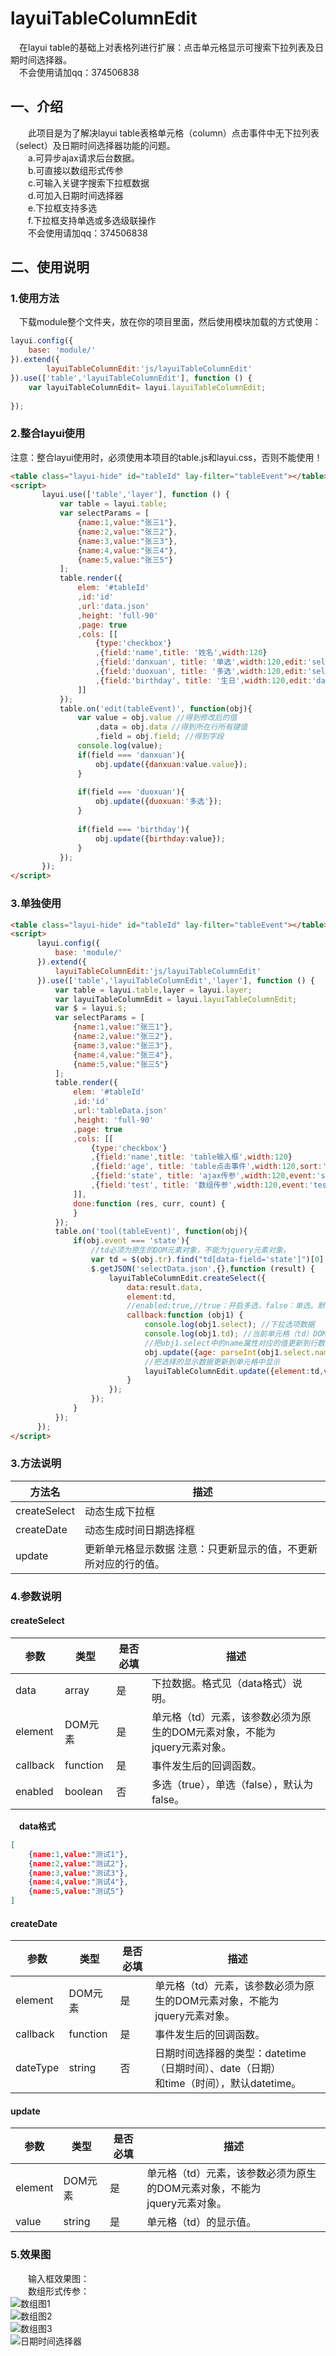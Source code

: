 # layuiTableColumnEdit
&emsp;在layui table的基础上对表格列进行扩展：点击单元格显示可搜索下拉列表及日期时间选择器。
<br/>
&emsp;不会使用请加qq：374506838

## 一、介绍
&emsp;&emsp;此项目是为了解决layui table表格单元格（column）点击事件中无下拉列表（select）及日期时间选择器功能的问题。
<br/>
&emsp;&emsp;a.可异步ajax请求后台数据。
<br/>
&emsp;&emsp;b.可直接以数组形式传参
<br/>
&emsp;&emsp;c.可输入关键字搜索下拉框数据
<br/>
&emsp;&emsp;d.可加入日期时间选择器
<br/>
&emsp;&emsp;e.下拉框支持多选
<br/>
&emsp;&emsp;f.下拉框支持单选或多选级联操作
<br/>
&emsp;&emsp;不会使用请加qq：374506838

## 二、使用说明

### 1.使用方法
&emsp;下载module整个文件夹，放在你的项目里面，然后使用模块加载的方式使用：
```javascript
layui.config({
    base: 'module/'
}).extend({
        layuiTableColumnEdit:'js/layuiTableColumnEdit'
}).use(['table','layuiTableColumnEdit'], function () {
    var layuiTableColumnEdit= layui.layuiTableColumnEdit;
    
});
```

### 2.整合layui使用

注意：整合layui使用时，必须使用本项目的table.js和layui.css，否则不能使用！

```html
<table class="layui-hide" id="tableId" lay-filter="tableEvent"></table>
<script>
       layui.use(['table','layer'], function () {
           var table = layui.table;
           var selectParams = [
               {name:1,value:"张三1"},
               {name:2,value:"张三2"},
               {name:3,value:"张三3"},
               {name:4,value:"张三4"},
               {name:5,value:"张三5"}
           ];
           table.render({
               elem: '#tableId'
               ,id:'id'
               ,url:'data.json'
               ,height: 'full-90'
               ,page: true
               ,cols: [[
                   {type:'checkbox'}
                   ,{field:'name',title: '姓名',width:120}
                   ,{field:'danxuan', title: '单选',width:120,edit:'select',data:selectParams}
                   ,{field:'duoxuan', title: '多选',width:120,edit:'select',data:selectParams,enabled:true} //enabled（单、多选开关） true：多选，false：单选。默认为false
                   ,{field:'birthday', title: '生日',width:120,edit:'date',dateType:'date'}
               ]]
           });
           table.on('edit(tableEvent)', function(obj){
               var value = obj.value //得到修改后的值
                   ,data = obj.data //得到所在行所有键值
                   ,field = obj.field; //得到字段
               console.log(value);
               if(field === 'danxuan'){
                   obj.update({danxuan:value.value});
               }
   
               if(field === 'duoxuan'){
                   obj.update({duoxuan:'多选'});
               }
   
               if(field === 'birthday'){
                   obj.update({birthday:value});
               }
           });
       });
</script>
```
### 3.单独使用

```html
<table class="layui-hide" id="tableId" lay-filter="tableEvent"></table>
<script>
      layui.config({
          base: 'module/'
      }).extend({
          layuiTableColumnEdit:'js/layuiTableColumnEdit'
      }).use(['table','layuiTableColumnEdit','layer'], function () {
          var table = layui.table,layer = layui.layer;
          var layuiTableColumnEdit = layui.layuiTableColumnEdit;
          var $ = layui.$;
          var selectParams = [
              {name:1,value:"张三1"},
              {name:2,value:"张三2"},
              {name:3,value:"张三3"},
              {name:4,value:"张三4"},
              {name:5,value:"张三5"}
          ];
          table.render({
              elem: '#tableId'
              ,id:'id'
              ,url:'tableData.json'
              ,height: 'full-90'
              ,page: true
              ,cols: [[
                  {type:'checkbox'}
                  ,{field:'name',title: 'table输入框',width:120}
                  ,{field:'age', title: 'table点击事件',width:120,sort:'true'}
                  ,{field:'state', title: 'ajax传参',width:120,event:'state'}
                  ,{field:'test', title: '数组传参',width:120,event:'test',sort:'true'}
              ]],
              done:function (res, curr, count) {
              }
          });
          table.on('tool(tableEvent)', function(obj){
              if(obj.event === 'state'){
                  //td必须为原生的DOM元素对象，不能为jquery元素对象。
                  var td = $(obj.tr).find("td[data-field='state']")[0];
                  $.getJSON('selectData.json',{},function (result) {
                      layuiTableColumnEdit.createSelect({
                          data:result.data,
                          element:td,
                          //enabled:true,//true：开启多选，false：单选。默认为false
                          callback:function (obj1) {
                              console.log(obj1.select); //下拉选项数据
                              console.log(obj1.td); //当前单元格（td）DOM元素
                              //把obj1.select中的name属性对应的值更新到行数据中。
                              obj.update({age: parseInt(obj1.select.name)});
                              //把选择的显示数据更新到单元格中显示
                              layuiTableColumnEdit.update({element:td,value:obj1.select.value});
                          }
                      });
                  });
              }
          });
      });
</script>
```

### 3.方法说明
方法名 | 描述 |
---          | ----
createSelect | 动态生成下拉框
createDate   | 动态生成时间日期选择框
update       | 更新单元格显示数据 注意：只更新显示的值，不更新所对应的行的值。

### 4.参数说明
#### createSelect
参数 | 类型 | 是否必填 | 描述 |
--- | --- | --- | ----
data      | array | 是 | 下拉数据。格式见（data格式）说明。
element   | DOM元素 | 是 | 单元格（td）元素，该参数必须为原生的DOM元素对象，不能为<br/>jquery元素对象。
callback  | function | 是 | 事件发生后的回调函数。
enabled   | boolean | 否 | 多选（true），单选（false），默认为false。

&emsp;**data格式**

```json
[
    {name:1,value:"测试1"},
    {name:2,value:"测试2"},
    {name:3,value:"测试3"},
    {name:4,value:"测试4"},
    {name:5,value:"测试5"}
]
```

#### createDate
参数 | 类型 | 是否必填 | 描述 |
--- | --- | --- | ----
element   | DOM元素 | 是 | 单元格（td）元素，该参数必须为原生的DOM元素对象，不能为<br/>jquery元素对象。
callback  | function | 是 | 事件发生后的回调函数。
dateType  | string | 否 | 日期时间选择器的类型：datetime（日期时间）、date（日期）<br/>和time（时间），默认datetime。

#### update
参数 | 类型 | 是否必填 | 描述 |
--- | --- | --- | ----
element   | DOM元素 | 是 | 单元格（td）元素，该参数必须为原生的DOM元素对象，不能为<br/>jquery元素对象。
value  | string | 是 | 单元格（td）的显示值。

### 5.效果图
&emsp;&emsp;输入框效果图：<br/>
&emsp;&emsp;数组形式传参：<br/>
![数组图1](https://images.gitee.com/uploads/images/2019/1201/005920_6bd870bd_1588195.png "2.png")
<br/>
![数组图2](https://images.gitee.com/uploads/images/2019/1201/005950_d701b34f_1588195.png "3.png")
<br/>
![数组图3](https://images.gitee.com/uploads/images/2019/1201/010015_121379ce_1588195.png "4.png")
<br/>
![日期时间选择器](https://images.gitee.com/uploads/images/2020/0309/222505_589db2d6_1588195.png "123333.png")